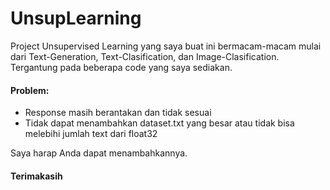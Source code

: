 # UnsupLearning

Project Unsupervised Learning yang saya buat ini bermacam-macam mulai dari Text-Generation, Text-Clasification, dan Image-Clasification.
Tergantung pada beberapa code yang saya sediakan.


#### Problem:
  - Response masih berantakan dan tidak sesuai
  - Tidak dapat menambahkan dataset.txt yang besar atau tidak bisa melebihi jumlah text dari float32

Saya harap Anda dapat menambahkannya.
#### Terimakasih
